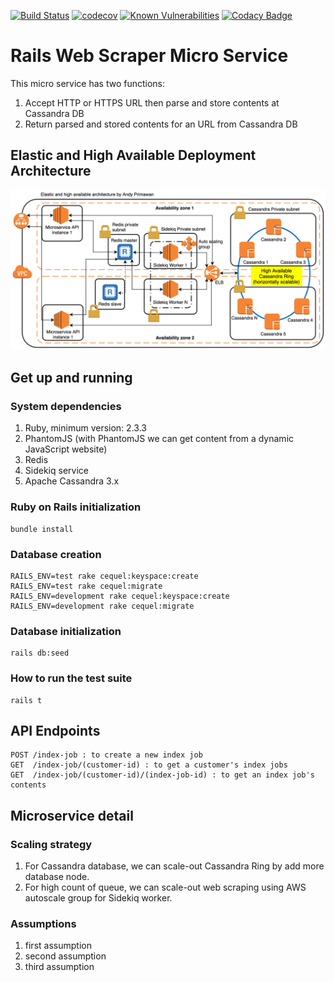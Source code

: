 [![Build Status](https://travis-ci.org/andypmw/rails-web-scraper-micro-service.svg?branch=master)](https://travis-ci.org/andypmw/rails-web-scraper-micro-service)
[![codecov](https://codecov.io/gh/andypmw/rails-web-scraper-micro-service/branch/master/graph/badge.svg)](https://codecov.io/gh/andypmw/rails-web-scraper-micro-service)
[![Known Vulnerabilities](https://snyk.io/test/github/andypmw/rails-web-scraper-micro-service/badge.svg)](https://snyk.io/test/github/andypmw/rails-web-scraper-micro-service)
[![Codacy Badge](https://api.codacy.com/project/badge/Grade/47be6b2ff2104b5689aca54f6b09ae76)](https://www.codacy.com/app/andypmw/rails-web-scraper-micro-service?utm_source=github.com&amp;utm_medium=referral&amp;utm_content=andypmw/rails-web-scraper-micro-service&amp;utm_campaign=Badge_Grade)


# Rails Web Scraper Micro Service
This micro service has two functions:
1. Accept HTTP or HTTPS URL then parse and store contents at Cassandra DB
1. Return parsed and stored contents for an URL from Cassandra DB

## Elastic and High Available Deployment Architecture
![Alt text](doc/AWS-deploy-architecture.png?raw=true "Elastic and high available deployment architecture for the micro service")

## Get up and running

### System dependencies
1. Ruby, minimum version: 2.3.3
1. PhantomJS (with PhantomJS we can get content from a dynamic JavaScript website)
1. Redis
1. Sidekiq service
1. Apache Cassandra 3.x

### Ruby on Rails initialization
```
bundle install
```

### Database creation
```
RAILS_ENV=test rake cequel:keyspace:create
RAILS_ENV=test rake cequel:migrate
RAILS_ENV=development rake cequel:keyspace:create
RAILS_ENV=development rake cequel:migrate
```

### Database initialization
```
rails db:seed
```

### How to run the test suite
```
rails t
```

## API Endpoints
```
POST /index-job : to create a new index job
GET  /index-job/(customer-id) : to get a customer's index jobs
GET  /index-job/(customer-id)/(index-job-id) : to get an index job's contents
```

## Microservice detail

### Scaling strategy
1. For Cassandra database, we can scale-out Cassandra Ring by add more database node.
1. For high count of queue, we can scale-out web scraping using AWS autoscale group for Sidekiq worker.

### Assumptions
1. first assumption
1. second assumption
1. third assumption
